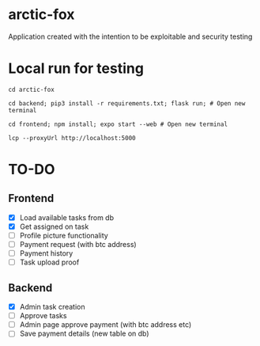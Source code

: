 # arctic-fox
Application created with the intention to be exploitable and security testing

# Local run for testing
`cd arctic-fox`

`cd backend; pip3 install -r requirements.txt; flask run; # Open new terminal`

`cd frontend; npm install; expo start --web # Open new terminal`

`lcp --proxyUrl http://localhost:5000`

# TO-DO
## Frontend
  - [x] Load available tasks from db
  - [x] Get assigned on task
  - [ ] Profile picture functionality 
  - [ ] Payment request (with btc address)
  - [ ] Payment history
  - [ ] Task upload proof
## Backend
  - [x] Admin task creation
  - [ ] Approve tasks
  - [ ] Admin page approve payment (with btc address etc)
  - [ ] Save payment details (new table on db)
